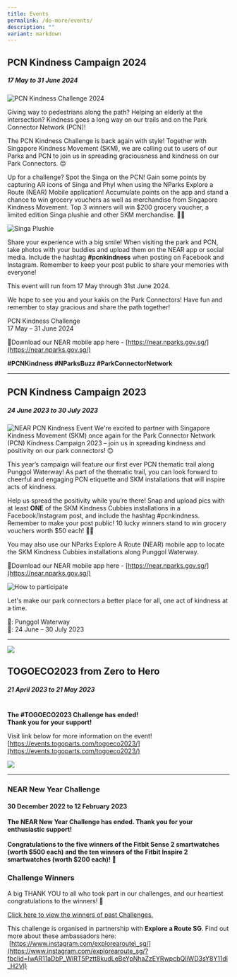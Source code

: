 ```yaml
---
title: Events
permalink: /do-more/events/
description: ""
variant: markdown
---
```

## PCN Kindness Campaign 2024

##### 17 May to 31 June 2024
![PCN Kindness Challenge 2024](/images/PCN_Kindness_Challenge_2024.png)

Giving way to pedestrians along the path? Helping an elderly at the intersection? Kindness goes a long way on our trails and on the Park Connector Network (PCN)!

The PCN Kindness Challenge is back again with style! Together with Singapore Kindness Movement (SKM), we are calling out to users of our Parks and PCN to join us in spreading graciousness and kindness on our Park Connectors. 😊

Up for a challenge? Spot the Singa on the PCN! Gain some points by capturing AR icons of Singa and Phyl when using the NParks Explore a Route (NEAR) Mobile application! Accumulate points on the app and stand a chance to win grocery vouchers as well as merchandise from Singapore Kindness Movement. Top 3 winners will win $200 grocery voucher, a limited edition Singa plushie and other SKM merchandise. ✌🏻

![Singa Plushie](/images/Singa_Plushie_edited.png)

Share your experience with a big smile! When visiting the park and PCN, take photos with your buddies and upload them on the NEAR app or social media. Include the hashtag **#pcnkindness** when posting on Facebook and Instagram. Remember to keep your post public to share your memories with everyone!

This event will run from 17 May through 31st June 2024.

We hope to see you and your kakis on the Park Connectors! Have fun and remember to stay gracious and share the path together!

PCN Kindness Challenge  
17 May – 31 June 2024

🔗Download our NEAR mobile app here -&nbsp;[https://near.nparks.gov.sg/](https://near.nparks.gov.sg/)

**#PCNKindness #NParksBuzz #ParkConnectorNetwork**

---

## PCN Kindness Campaign 2023
##### 24 June 2023 to 30 July 2023
![NEAR PCN Kindness Event](/images/login%20screen.png)
We're excited to partner with Singapore Kindness Movement (SKM) once again for the Park Connector Network (PCN) Kindness Campaign 2023 – join us in spreading kindness and positivity on our park connectors! 😊  

This year’s campaign will feature our first ever PCN thematic trail along Punggol Waterway! As part of the thematic trail, you can look forward to cheerful and engaging PCN etiquette and SKM installations that will inspire acts of kindness.

Help us spread the positivity while you’re there! Snap and upload pics with at least **ONE** of the SKM Kindness Cubbies installations in a Facebook/Instagram post, and include the hashtag #pcnkindness. Remember to make your post public! 10 lucky winners stand to win grocery vouchers worth $50 each! ✌🏻

You may also use our NParks Explore A Route (NEAR) mobile app to locate the SKM Kindness Cubbies installations along Punggol Waterway.

🔗Download our NEAR mobile app here - [https://near.nparks.gov.sg/](https://near.nparks.gov.sg/)

![How to participate](/images/skm%2012%20july@2x.png)


Let's make our park connectors a better place for all, one act of kindness at a time.

📍: Punggol Waterway
<br>📆: 24 June – 30 July 2023





---

![](/images/togoeco%20event.png)

## TOGOECO2023 from Zero to Hero
##### 21 April 2023 to 21 May 2023
  
<br> **The #TOGOECO2023 Challenge has ended!	
Thank you for your support!**
	
Visit link below for more information on the event!
[https://events.togoparts.com/togoeco2023/](https://events.togoparts.com/togoeco2023/)


![](/images/togoeco%20participants.png)


---

### **NEAR New Year Challenge**

#### 30 December 2022 to 12 February 2023

**The NEAR New Year Challenge has ended. Thank you for your enthusiastic support!**
<br>
<br>
**Congratulations to the five winners of the Fitbit Sense 2 smartwatches (worth $500 each) and the ten winners of the Fitbit Inspire 2 smartwatches (worth $200 each)! 🎉** 


### Challenge Winners

A big THANK YOU to all who took part in our challenges, and our heartiest congratulations to the winners! 🥳

[Click here to view the winners of past Challenges.](/files/C2C%20Challenge%20Announcements%20(2023).pdf)


This challenge is organised in partnership with **Explore a Route SG**. Find out more about these ambassadors here: &nbsp;[https://www.instagram.com/explorearoute\_sg/](https://www.instagram.com/explorearoute_sg/?fbclid=IwAR11aDbP_WIRT5Pztt8kudLeBeYpNhaZzEYRwpcbQIiWD3sY8Y11dl_H2VI)